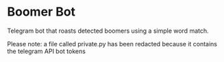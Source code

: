 # Boomer Bot
Telegram bot that roasts detected boomers using a simple word match.

Please note: a file called private.py has been redacted because it contains the telegram API bot tokens
